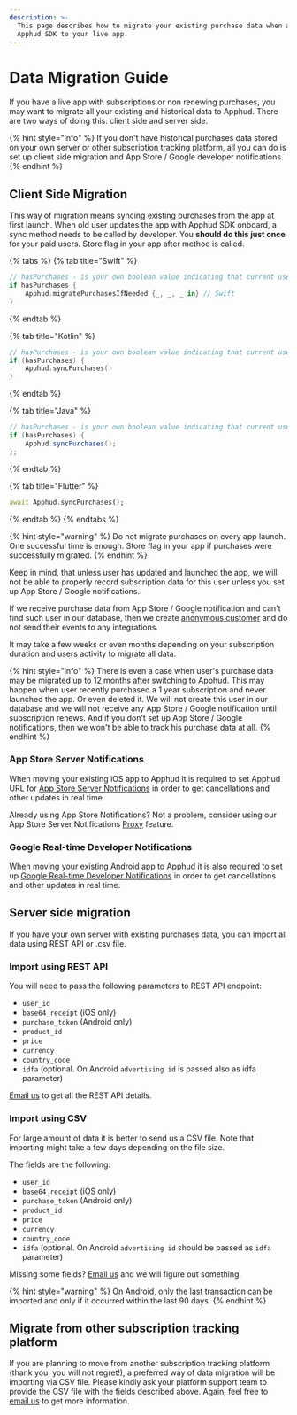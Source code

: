 ```yaml
---
description: >-
  This page describes how to migrate your existing purchase data when adding
  Apphud SDK to your live app.
---
```


# Data Migration Guide

If you have a live app with subscriptions or non renewing purchases, you may want to migrate all your existing and historical data to Apphud. There are two ways of doing this: client side and server side.

{% hint style="info" %}
If you don't have historical purchases data stored on your own server or other subscription tracking platform, all you can do is set up client side migration and App Store / Google developer notifications.
{% endhint %}

## Client Side Migration

This way of migration means syncing existing purchases from the app at first launch. When old user updates the app with Apphud SDK onboard, a sync method needs to be called by developer. You **should do this just once** for your paid users. Store flag in your app after method is called.&#x20;

{% tabs %}
{% tab title="Swift" %}
```swift
// hasPurchases - is your own boolean value indicating that current user is paying user.
if hasPurchases {    
    Apphud.migratePurchasesIfNeeded {_, _, _ in} // Swift      
}
```
{% endtab %}

{% tab title="Kotlin" %}
```kotlin
// hasPurchases - is your own boolean value indicating that current user is paying user.
if (hasPurchases) {    
    Apphud.syncPurchases()     
}
```
{% endtab %}

{% tab title="Java" %}
```java
// hasPurchases - is your own boolean value indicating that current user is paying user.
if (hasPurchases) {    
    Apphud.syncPurchases();    
};
```
{% endtab %}

{% tab title="Flutter" %}
```dart
await Apphud.syncPurchases();
```
{% endtab %}
{% endtabs %}

{% hint style="warning" %}
Do not migrate purchases on every app launch. One successful time is enough. Store flag in your app if purchases were successfully migrated.
{% endhint %}

Keep in mind, that unless user has updated and launched the app, we will not be able to properly record subscription data for this user unless you set up App Store / Google notifications.

If we receive purchase data from App Store / Google notification and can't find such user in our database, then we create [anonymous customer](faq.md#who-are-the-users-with-anon\_xxx-prefix) and do not send their events to any integrations.

It may take a few weeks or even months depending on your subscription duration and users activity to migrate all data.

{% hint style="info" %}
There is even a case when user's purchase data may be migrated up to 12 months after switching to Apphud. This may happen when user recently purchased a 1 year subscription and never launched the app. Or even deleted it. We will not create this user in our database and we will not receive any App Store / Google notification until subscription renews. And if you don't set up App Store / Google notifications, then we won't be able to track his purchase data at all.
{% endhint %}

### App Store Server Notifications

When moving your existing iOS app to Apphud it is required to set Apphud URL for [App Store Server Notifications](data-migration-guide.md#app-store-server-notifications) in order to get cancellations and other updates in real time.&#x20;

Already using App Store Notifications? Not a problem, consider using our App Store Server Notifications [Proxy](creating-app.md#app-store-server-notifications-proxy) feature.

### Google Real-time Developer Notifications

When moving your existing Android app to Apphud it is also required to set up [Google Real-time Developer Notifications](creating-app.md#google-real-time-developer-notifications) in order to get cancellations and other updates in real time.

## Server side migration

If you have your own server with existing purchases data, you can import all data using REST API or .csv file.

### **Import using REST API**

You will need to pass the following parameters to REST API endpoint:

* `user_id`
* `base64_receipt` (iOS only)
* `purchase_token` (Android only)
* `product_id`
* `price`
* `currency`
* `country_code`
* `idfa` (optional. On Android `advertising id` is passed also as idfa parameter)

[Email us](mailto:support@apphud.com) to get all the REST API details.

### **Import using CSV**

For large amount of data it is better to send us a CSV file. Note that importing might take a few days depending on the file size.

The fields are the following:

* `user_id`
* `base64_receipt` (iOS only)
* `purchase_token` (Android only)
* `product_id`
* `price`
* `currency`
* `country_code`
* `idfa` (optional. On Android `advertising id` should be passed as `idfa` parameter)

Missing some fields? [Email us](mailto:support@apphud.com) and we will figure out something.

{% hint style="warning" %}
On Android, only the last transaction can be imported and only if it occurred within the last 90 days.
{% endhint %}

## Migrate from other subscription tracking platform

If you are planning to move from another subscription tracking platform (thank you, you will not regret!), a preferred way of data migration will be importing via CSV file. Please kindly ask your platform support team to provide the CSV file with the fields described above. Again, feel free to [email us](mailto:support@apphud.com) to get more information.
